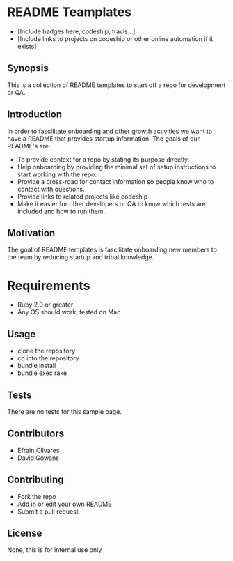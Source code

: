 # README Teamplates
* [Include badges here, codeship, travis...]
* [Include links to projects on codeship or other online automation if it exists]

## Synopsis
This is a collection of README templates to start off a repo for development or QA.

## Introduction
In order to fascilitate onboarding and other growth activities we want to have a README that provides startup information.
The goals of our README's are:
* To provide context for a repo by stating its purpose directly.
* Help onboarding by providing the minimal set of setup instructions to start working with the repo.
* Provide a cross-road for contact information so people know who to contact with questions.
* Provide links to related projects like codeship
* Make it easier for other developers or QA to know which tests are included and how to run them.

## Motivation
The goal of README templates is fascilitate onboarding new members to the team by reducing startup and tribal knowledge.

# Requirements
* Ruby 2.0 or greater
* Any OS should work, tested on Mac

## Usage 
* clone the repository
* cd into the repository
* bundle install
* bundle exec rake

## Tests
There are no tests for this sample page.

## Contributors
* Efrain Olivares
* David Gowans 

## Contributing
* Fork the repo
* Add in or edit your own README
* Submit a pull request

## License
None, this is for internal use only
